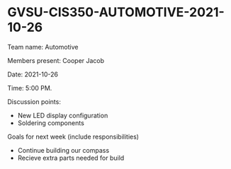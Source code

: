 # GVSU-CIS350-AUTOMOTIVE-2021-10-26

Team name:
Automotive

Members present:
Cooper
Jacob

Date:
2021-10-26

Time:
5:00 PM.

Discussion points: 

* New LED display configuration
* Soldering components

Goals for next week (include responsibilities)

* Continue building our compass
* Recieve extra parts needed for build

